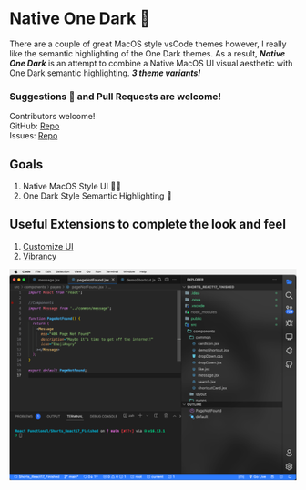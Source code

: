 # Native One Dark 🦄  

There are a couple of great MacOS style vsCode themes however, I really like the semantic highlighting of the One Dark themes. As a result, ***Native One Dark*** is an attempt to combine a Native MacOS UI visual aesthetic with One Dark semantic highlighting. ***3 theme variants!***

### Suggestions 🧠 and Pull Requests are welcome!
Contributors welcome! \
GitHub: [Repo](https://github.com/DanielFitzsimmons/Native-One-Dark) \
Issues: [Repo](https://github.com/DanielFitzsimmons/Native-One-Dark/issues) 

## Goals
1. Native MacOS Style UI 👨‍💻
2. One Dark Style Semantic Highlighting 🌈

## Useful Extensions to complete the look and feel
1. [Customize UI](https://marketplace.visualstudio.com/items?itemName=iocave.customize-ui)
2. [Vibrancy](https://marketplace.visualstudio.com/items?itemName=eyhn.vscode-vibrancy)

![Native OneDark](/screenShots/screenShot_V2.png)
